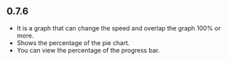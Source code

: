## 0.7.6

* It is a graph that can change the speed and overlap the graph 100% or more.
* Shows the percentage of the pie chart.
* You can view the percentage of the progress bar.
